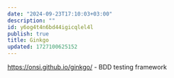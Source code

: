 ```yaml
---
date: "2024-09-23T17:10:03+03:00"
description: ""
id: y6og4t4n6bd44igicqlel4l
publish: true
title: Ginkgo
updated: 1727100625152
---
```


<https://onsi.github.io/ginkgo/> - BDD testing framework